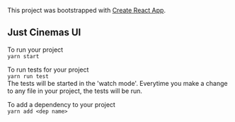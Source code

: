 This project was bootstrapped with [Create React App](https://github.com/facebookincubator/create-react-app).

## Just Cinemas UI

To run your project  
```yarn start```

To run tests for your project  
```yarn run test```  
The tests will be started in the 'watch mode'. Everytime you make a change to any file in your project, the tests will be run.

To add a dependency to your project  
```yarn add <dep name>```




